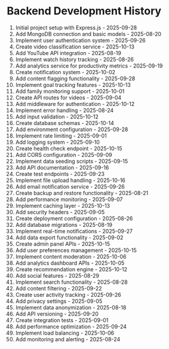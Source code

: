 # Backend Development History

1. Initial project setup with Express.js - 2025-09-28
2. Add MongoDB connection and basic models - 2025-08-20
3. Implement user authentication system - 2025-09-26
4. Create video classification service - 2025-10-13
5. Add YouTube API integration - 2025-08-19
6. Implement watch history tracking - 2025-08-26
7. Add analytics service for productivity metrics - 2025-09-19
8. Create notification system - 2025-10-02
9. Add content flagging functionality - 2025-09-28
10. Implement goal tracking features - 2025-10-13
11. Add family monitoring support - 2025-10-01
12. Create API routes for videos - 2025-09-04
13. Add middleware for authentication - 2025-10-12
14. Implement error handling - 2025-08-24
15. Add input validation - 2025-10-12
16. Create database schemas - 2025-10-14
17. Add environment configuration - 2025-09-28
18. Implement rate limiting - 2025-09-01
19. Add logging system - 2025-09-10
20. Create health check endpoint - 2025-10-15
21. Add CORS configuration - 2025-09-09
22. Implement data seeding scripts - 2025-09-15
23. Add API documentation - 2025-09-16
24. Create test endpoints - 2025-09-23
25. Implement file upload handling - 2025-10-16
26. Add email notification service - 2025-09-26
27. Create backup and restore functionality - 2025-08-21
28. Add performance monitoring - 2025-09-07
29. Implement caching layer - 2025-10-13
30. Add security headers - 2025-09-05
31. Create deployment configuration - 2025-08-26
32. Add database migrations - 2025-08-19
33. Implement real-time notifications - 2025-09-27
34. Add data export functionality - 2025-09-02
35. Create admin panel APIs - 2025-10-15
36. Add user preferences management - 2025-10-15
37. Implement content moderation - 2025-10-06
38. Add analytics dashboard APIs - 2025-10-05
39. Create recommendation engine - 2025-10-12
40. Add social features - 2025-08-29
41. Implement search functionality - 2025-08-28
42. Add content filtering - 2025-09-22
43. Create user activity tracking - 2025-09-26
44. Add privacy settings - 2025-09-05
45. Implement data anonymization - 2025-08-18
46. Add API versioning - 2025-09-20
47. Create integration tests - 2025-09-01
48. Add performance optimization - 2025-09-24
49. Implement load balancing - 2025-10-06
50. Add monitoring and alerting - 2025-08-24
